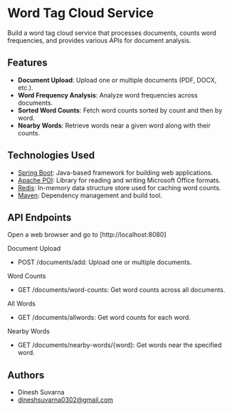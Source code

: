 # Word Tag Cloud Service

Build a word tag cloud service that processes documents, counts word frequencies, and provides various APIs for document analysis.

## Features

- **Document Upload**: Upload one or multiple documents (PDF, DOCX, etc.).
- **Word Frequency Analysis**: Analyze word frequencies across documents.
- **Sorted Word Counts**: Fetch word counts sorted by count and then by word.
- **Nearby Words**: Retrieve words near a given word along with their counts.

## Technologies Used

- [Spring Boot](https://spring.io/projects/spring-boot): Java-based framework for building web applications.
- [Apache POI](https://poi.apache.org/): Library for reading and writing Microsoft Office formats.
- [Redis](https://redis.io/): In-memory data structure store used for caching word counts.
- [Maven](https://maven.apache.org/): Dependency management and build tool.


## API Endpoints

Open a web browser and go to [http://localhost:8080]

Document Upload
  - POST /documents/add: Upload one or multiple documents.
   
Word Counts
  - GET /documents/word-counts: Get word counts across all documents.
    
All Words
  - GET /documents/allwords: Get word counts for each word.
   
Nearby Words
  - GET /documents/nearby-words/{word}: Get words near the specified word.

## Authors
- Dinesh Suvarna
- dineshsuvarna0302@gmail.com

